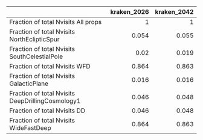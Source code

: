 |                                                  |   kraken_2026 |   kraken_2042 |
|:-------------------------------------------------|--------------:|--------------:|
| Fraction of total Nvisits All props              |         1     |         1     |
| Fraction of total Nvisits NorthEclipticSpur      |         0.054 |         0.055 |
| Fraction of total Nvisits SouthCelestialPole     |         0.02  |         0.019 |
| Fraction of total Nvisits WFD                    |         0.864 |         0.863 |
| Fraction of total Nvisits GalacticPlane          |         0.016 |         0.016 |
| Fraction of total Nvisits DeepDrillingCosmology1 |         0.046 |         0.048 |
| Fraction of total Nvisits DD                     |         0.046 |         0.048 |
| Fraction of total Nvisits WideFastDeep           |         0.864 |         0.863 |
